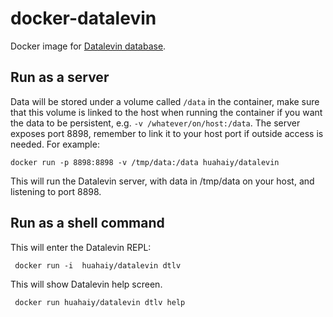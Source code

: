 # docker-datalevin

Docker image for [Datalevin database](https://github.com/juji-io/datalevin).

## Run as a server

Data will be stored under a volume called `/data` in the container, make sure that this volume is linked to the host when running the container if you want the data to be persistent, e.g. `-v /whatever/on/host:/data`. The server exposes port 8898, remember to link it to your host port if outside access is needed. For example:

```console
docker run -p 8898:8898 -v /tmp/data:/data huahaiy/datalevin
```
This will run the Datalevin server, with data in /tmp/data on your host, and listening to port 8898.

## Run as a shell command

This will enter the Datalevin REPL:

```console
 docker run -i  huahaiy/datalevin dtlv
```

This will show Datalevin help screen.

```console
 docker run huahaiy/datalevin dtlv help
```
